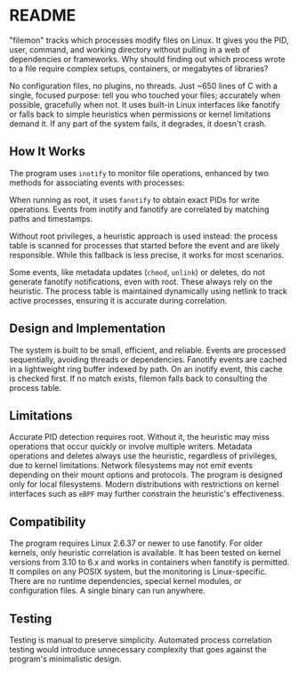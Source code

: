 # README

"filemon" tracks which processes modify files on Linux. It gives you the PID, user, command, and working directory without pulling in a web of dependencies or frameworks. Why should finding out which process wrote to a file require complex setups, containers, or megabytes of libraries? 

No configuration files, no plugins, no threads. Just ~650 lines of C with a single, focused purpose: tell you who touched your files; accurately when possible, gracefully when not. It uses built-in Linux interfaces like fanotify or falls back to simple heuristics when permissions or kernel limitations demand it. If any part of the system fails, it degrades, it doesn't crash. 

## How It Works

The program uses `inotify` to monitor file operations, enhanced by two methods for associating events with processes:

 When running as root, it uses `fanotify` to obtain exact PIDs for write operations. Events from inotify and fanotify are correlated by matching paths and timestamps. 
 
 Without root privileges, a heuristic approach is used instead: the process table is scanned for processes that started before the event and are likely responsible. While this fallback is less precise, it works for most scenarios.

Some events, like metadata updates (`chmod`, `unlink`) or deletes, do not generate fanotify notifications, even with root. These always rely on the heuristic. The process table is maintained dynamically using netlink to track active processes, ensuring it is accurate during correlation.

## Design and Implementation

The system is built to be small, efficient, and reliable. Events are processed sequentially, avoiding threads or dependencies. Fanotify events are cached in a lightweight ring buffer indexed by path. On an inotify event, this cache is checked first. If no match exists, filemon falls back to consulting the process table. 

## Limitations

Accurate PID detection requires root. Without it, the heuristic may miss operations that occur quickly or involve multiple writers. Metadata operations and deletes always use the heuristic, regardless of privileges, due to kernel limitations. Network filesystems may not emit events depending on their mount options and protocols. The program is designed only for local filesystems. Modern distributions with restrictions on kernel interfaces such as `eBPF` may further constrain the heuristic's effectiveness.

## Compatibility

The program requires Linux 2.6.37 or newer to use fanotify. For older kernels, only heuristic correlation is available. It has been tested on kernel versions from 3.10 to 6.x and works in containers when fanotify is permitted. It compiles on any POSIX system, but the monitoring is Linux-specific. There are no runtime dependencies, special kernel modules, or configuration files. A single binary can run anywhere. 

## Testing

Testing is manual to preserve simplicity. Automated process correlation testing would introduce unnecessary complexity that goes against the program's minimalistic design.